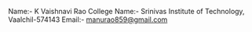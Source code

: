 Name:- K Vaishnavi Rao
College Name:- Srinivas Institute of Technology, Vaalchil-574143
Email:- manurao859@gmail.com
